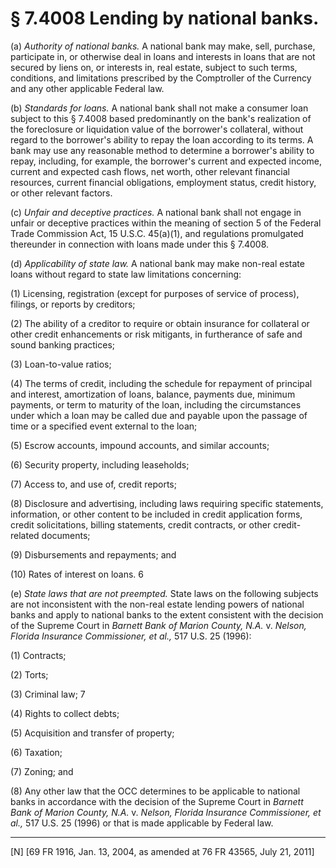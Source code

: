 # § 7.4008   Lending by national banks.

(a) *Authority of national banks.* A national bank may make, sell, purchase, participate in, or otherwise deal in loans and interests in loans that are not secured by liens on, or interests in, real estate, subject to such terms, conditions, and limitations prescribed by the Comptroller of the Currency and any other applicable Federal law. 


(b) *Standards for loans.* A national bank shall not make a consumer loan subject to this § 7.4008 based predominantly on the bank's realization of the foreclosure or liquidation value of the borrower's collateral, without regard to the borrower's ability to repay the loan according to its terms. A bank may use any reasonable method to determine a borrower's ability to repay, including, for example, the borrower's current and expected income, current and expected cash flows, net worth, other relevant financial resources, current financial obligations, employment status, credit history, or other relevant factors. 


(c) *Unfair and deceptive practices.* A national bank shall not engage in unfair or deceptive practices within the meaning of section 5 of the Federal Trade Commission Act, 15 U.S.C. 45(a)(1), and regulations promulgated thereunder in connection with loans made under this § 7.4008. 


(d) *Applicability of state law.* A national bank may make non-real estate loans without regard to state law limitations concerning: 


(1) Licensing, registration (except for purposes of service of process), filings, or reports by creditors; 


(2) The ability of a creditor to require or obtain insurance for collateral or other credit enhancements or risk mitigants, in furtherance of safe and sound banking practices; 


(3) Loan-to-value ratios; 


(4) The terms of credit, including the schedule for repayment of principal and interest, amortization of loans, balance, payments due, minimum payments, or term to maturity of the loan, including the circumstances under which a loan may be called due and payable upon the passage of time or a specified event external to the loan; 


(5) Escrow accounts, impound accounts, and similar accounts; 


(6) Security property, including leaseholds; 


(7) Access to, and use of, credit reports; 


(8) Disclosure and advertising, including laws requiring specific statements, information, or other content to be included in credit application forms, credit solicitations, billing statements, credit contracts, or other credit-related documents; 


(9) Disbursements and repayments; and 


(10) Rates of interest on loans. 
6

(e) *State laws that are not preempted.* State laws on the following subjects are not inconsistent with the non-real estate lending powers of national banks and apply to national banks to the extent consistent with the decision of the Supreme Court in *Barnett Bank of Marion County, N.A.* v. *Nelson, Florida Insurance Commissioner, et al.,* 517 U.S. 25 (1996): 


(1) Contracts; 


(2) Torts; 


(3) Criminal law;
7

(4) Rights to collect debts; 


(5) Acquisition and transfer of property; 


(6) Taxation; 


(7) Zoning; and 


(8) Any other law that the OCC determines to be applicable to national banks in accordance with the decision of the Supreme Court in *Barnett Bank of Marion County, N.A.* v. *Nelson, Florida Insurance Commissioner, et al.,* 517 U.S. 25 (1996) or that is made applicable by Federal law.



---

[N] [69 FR 1916, Jan. 13, 2004, as amended at 76 FR 43565, July 21, 2011]




